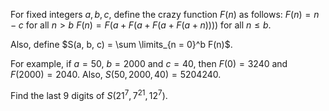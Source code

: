 For fixed integers $a, b, c$, define the crazy function $F(n)$ as follows:
$F(n) = n - c$ for all $n \gt b$
$F(n) = F(a + F(a + F(a + F(a + n))))$ for all $n \le b$.

Also, define $S(a, b, c) = \sum \limits_{n = 0}^b F(n)$.

For example, if $a = 50$, $b = 2000$ and $c = 40$, then $F(0) = 3240$ and $F(2000) = 2040$.
Also, $S(50, 2000, 40) = 5204240$.


Find the last $9$ digits of $S(21^7, 7^{21}, 12^7)$.